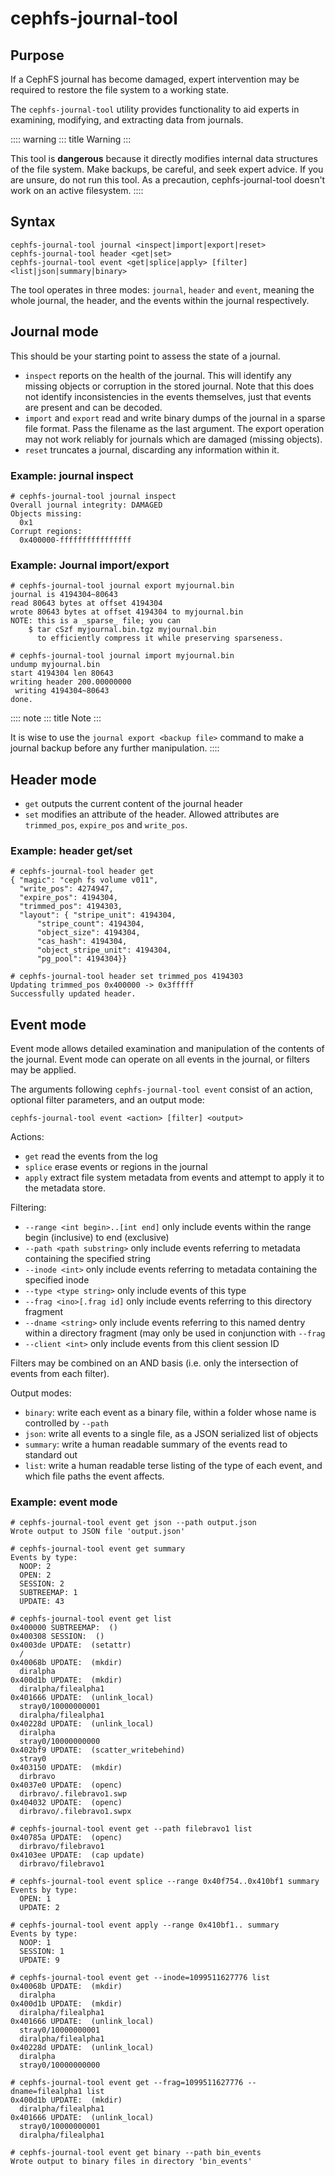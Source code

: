 # cephfs-journal-tool

## Purpose

If a CephFS journal has become damaged, expert intervention may be
required to restore the file system to a working state.

The `cephfs-journal-tool` utility provides functionality to aid experts
in examining, modifying, and extracting data from journals.

:::: warning
::: title
Warning
:::

This tool is **dangerous** because it directly modifies internal data
structures of the file system. Make backups, be careful, and seek expert
advice. If you are unsure, do not run this tool. As a precaution,
cephfs-journal-tool doesn\'t work on an active filesystem.
::::

## Syntax

    cephfs-journal-tool journal <inspect|import|export|reset>
    cephfs-journal-tool header <get|set>
    cephfs-journal-tool event <get|splice|apply> [filter] <list|json|summary|binary>

The tool operates in three modes: `journal`, `header` and `event`,
meaning the whole journal, the header, and the events within the journal
respectively.

## Journal mode

This should be your starting point to assess the state of a journal.

-   `inspect` reports on the health of the journal. This will identify
    any missing objects or corruption in the stored journal. Note that
    this does not identify inconsistencies in the events themselves,
    just that events are present and can be decoded.
-   `import` and `export` read and write binary dumps of the journal in
    a sparse file format. Pass the filename as the last argument. The
    export operation may not work reliably for journals which are
    damaged (missing objects).
-   `reset` truncates a journal, discarding any information within it.

### Example: journal inspect

    # cephfs-journal-tool journal inspect
    Overall journal integrity: DAMAGED
    Objects missing:
      0x1
    Corrupt regions:
      0x400000-ffffffffffffffff

### Example: Journal import/export

    # cephfs-journal-tool journal export myjournal.bin
    journal is 4194304~80643
    read 80643 bytes at offset 4194304
    wrote 80643 bytes at offset 4194304 to myjournal.bin
    NOTE: this is a _sparse_ file; you can
        $ tar cSzf myjournal.bin.tgz myjournal.bin
          to efficiently compress it while preserving sparseness.

    # cephfs-journal-tool journal import myjournal.bin
    undump myjournal.bin
    start 4194304 len 80643
    writing header 200.00000000
     writing 4194304~80643
    done.

:::: note
::: title
Note
:::

It is wise to use the `journal export <backup file>` command to make a
journal backup before any further manipulation.
::::

## Header mode

-   `get` outputs the current content of the journal header
-   `set` modifies an attribute of the header. Allowed attributes are
    `trimmed_pos`, `expire_pos` and `write_pos`.

### Example: header get/set

    # cephfs-journal-tool header get
    { "magic": "ceph fs volume v011",
      "write_pos": 4274947,
      "expire_pos": 4194304,
      "trimmed_pos": 4194303,
      "layout": { "stripe_unit": 4194304,
          "stripe_count": 4194304,
          "object_size": 4194304,
          "cas_hash": 4194304,
          "object_stripe_unit": 4194304,
          "pg_pool": 4194304}}

    # cephfs-journal-tool header set trimmed_pos 4194303
    Updating trimmed_pos 0x400000 -> 0x3fffff
    Successfully updated header.

## Event mode

Event mode allows detailed examination and manipulation of the contents
of the journal. Event mode can operate on all events in the journal, or
filters may be applied.

The arguments following `cephfs-journal-tool event` consist of an
action, optional filter parameters, and an output mode:

    cephfs-journal-tool event <action> [filter] <output>

Actions:

-   `get` read the events from the log
-   `splice` erase events or regions in the journal
-   `apply` extract file system metadata from events and attempt to
    apply it to the metadata store.

Filtering:

-   `--range <int begin>..[int end]` only include events within the
    range begin (inclusive) to end (exclusive)
-   `--path <path substring>` only include events referring to metadata
    containing the specified string
-   `--inode <int>` only include events referring to metadata containing
    the specified inode
-   `--type <type string>` only include events of this type
-   `--frag <ino>[.frag id]` only include events referring to this
    directory fragment
-   `--dname <string>` only include events referring to this named
    dentry within a directory fragment (may only be used in conjunction
    with `--frag`
-   `--client <int>` only include events from this client session ID

Filters may be combined on an AND basis (i.e. only the intersection of
events from each filter).

Output modes:

-   `binary`: write each event as a binary file, within a folder whose
    name is controlled by `--path`
-   `json`: write all events to a single file, as a JSON serialized list
    of objects
-   `summary`: write a human readable summary of the events read to
    standard out
-   `list`: write a human readable terse listing of the type of each
    event, and which file paths the event affects.

### Example: event mode

    # cephfs-journal-tool event get json --path output.json
    Wrote output to JSON file 'output.json'

    # cephfs-journal-tool event get summary
    Events by type:
      NOOP: 2
      OPEN: 2
      SESSION: 2
      SUBTREEMAP: 1
      UPDATE: 43

    # cephfs-journal-tool event get list
    0x400000 SUBTREEMAP:  ()
    0x400308 SESSION:  ()
    0x4003de UPDATE:  (setattr)
      /
    0x40068b UPDATE:  (mkdir)
      diralpha
    0x400d1b UPDATE:  (mkdir)
      diralpha/filealpha1
    0x401666 UPDATE:  (unlink_local)
      stray0/10000000001
      diralpha/filealpha1
    0x40228d UPDATE:  (unlink_local)
      diralpha
      stray0/10000000000
    0x402bf9 UPDATE:  (scatter_writebehind)
      stray0
    0x403150 UPDATE:  (mkdir)
      dirbravo
    0x4037e0 UPDATE:  (openc)
      dirbravo/.filebravo1.swp
    0x404032 UPDATE:  (openc)
      dirbravo/.filebravo1.swpx

    # cephfs-journal-tool event get --path filebravo1 list
    0x40785a UPDATE:  (openc)
      dirbravo/filebravo1
    0x4103ee UPDATE:  (cap update)
      dirbravo/filebravo1

    # cephfs-journal-tool event splice --range 0x40f754..0x410bf1 summary
    Events by type:
      OPEN: 1
      UPDATE: 2

    # cephfs-journal-tool event apply --range 0x410bf1.. summary
    Events by type:
      NOOP: 1
      SESSION: 1
      UPDATE: 9

    # cephfs-journal-tool event get --inode=1099511627776 list
    0x40068b UPDATE:  (mkdir)
      diralpha
    0x400d1b UPDATE:  (mkdir)
      diralpha/filealpha1
    0x401666 UPDATE:  (unlink_local)
      stray0/10000000001
      diralpha/filealpha1
    0x40228d UPDATE:  (unlink_local)
      diralpha
      stray0/10000000000

    # cephfs-journal-tool event get --frag=1099511627776 --dname=filealpha1 list
    0x400d1b UPDATE:  (mkdir)
      diralpha/filealpha1
    0x401666 UPDATE:  (unlink_local)
      stray0/10000000001
      diralpha/filealpha1

    # cephfs-journal-tool event get binary --path bin_events
    Wrote output to binary files in directory 'bin_events'
